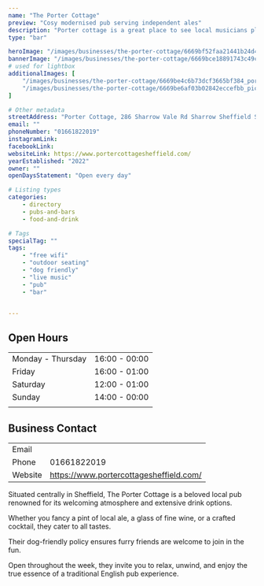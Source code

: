 ```yaml
---
name: "The Porter Cottage"
preview: "Cosy modernised pub serving independent ales"
description: "Porter cottage is a great place to see local musicians play live music, and try a fantastic collection of drinks. Friendly staff and fun events throughout the evening make this a place you must visit!"
type: "bar"

heroImage: "/images/businesses/the-porter-cottage/6669bf52faa21441b24d471a_Screenshot-2024-06-12-at-16.31.21.png"
bannerImage: "/images/businesses/the-porter-cottage/6669bce18891743c49cf0d46_lr-04-Dirty-Habit-Porter-Cottage.jpg"
# used for lightbox
additionalImages: [
    "/images/businesses/the-porter-cottage/6669be4c6b73dcf3665bf384_porter-cottage-2022.jpg",
    "/images/businesses/the-porter-cottage/6669be6af03b02842eccefbb_pic-2.jpg"
]

# Other metadata
streetAddress: "Porter Cottage, 286 Sharrow Vale Rd Sharrow Sheffield S11 8ZL United Kingdom"
email: ""
phoneNumber: "01661822019"
instagramLink: 
facebookLink: 
websiteLink: https://www.portercottagesheffield.com/
yearEstablished: "2022"
owner: ""
openDaysStatement: "Open every day"

# Listing types
categories:
    - directory
    - pubs-and-bars
    - food-and-drink

# Tags
specialTag: ""
tags:
    - "free wifi"
    - "outdoor seating"
    - "dog friendly"
    - "live music"
    - "pub"
    - "bar"


---
```


## Open Hours

|                   |               |
| ----------------- | ------------- |
| Monday - Thursday | 16:00 - 00:00 |
| Friday            | 16:00 - 01:00 |
| Saturday          | 12:00 - 01:00 |
| Sunday            | 14:00 - 00:00 |
|                   |               |

## Business Contact

|         |                                         |
| ------- | --------------------------------------- |
| Email   |                                         |
| Phone   | 01661822019                             |
| Website | https://www.portercottagesheffield.com/ |

Situated centrally in Sheffield, The Porter Cottage is a beloved local pub renowned for its welcoming atmosphere and extensive drink options.

Whether you fancy a pint of local ale, a glass of fine wine, or a crafted cocktail, they cater to all tastes.

Their dog-friendly policy ensures furry friends are welcome to join in the fun.

Open throughout the week, they invite you to relax, unwind, and enjoy the true essence of a traditional English pub experience.

